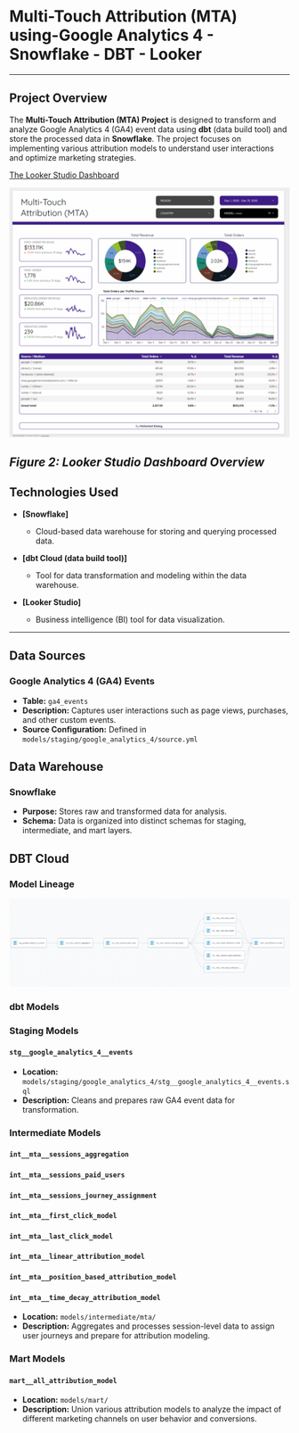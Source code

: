 # Multi-Touch Attribution (MTA) using-Google Analytics 4 - Snowflake - DBT - Looker

---

## Project Overview

The **Multi-Touch Attribution (MTA) Project** is designed to transform and analyze Google Analytics 4 (GA4) event data using **dbt** (data build tool) and store the processed data in **Snowflake**. The project focuses on implementing various attribution models to understand user interactions and optimize marketing strategies.

[The Looker Studio Dashboard](https://lookerstudio.google.com/reporting/62c5e01b-e913-4775-896a-4bbc5402c435)

![Looker Studio Dashboard](./images/looker_studio_dashboard.png)

*Figure 2: Looker Studio Dashboard Overview*
---


## Technologies Used

- **[Snowflake]**
  - Cloud-based data warehouse for storing and querying processed data.

- **[dbt Cloud (data build tool)]**
  - Tool for data transformation and modeling within the data warehouse.

- **[Looker Studio]**
  - Business intelligence (BI) tool for data visualization.
  
---


## Data Sources

### Google Analytics 4 (GA4) Events

- **Table:** `ga4_events`
- **Description:** Captures user interactions such as page views, purchases, and other custom events.
- **Source Configuration:** Defined in `models/staging/google_analytics_4/source.yml`

## Data Warehouse

### Snowflake

- **Purpose:** Stores raw and transformed data for analysis.
- **Schema:** Data is organized into distinct schemas for staging, intermediate, and mart layers.

## DBT Cloud

### Model Lineage

![Model Lineage](./images/model_lineage.png)

### dbt Models

### Staging Models

#### `stg__google_analytics_4__events`

- **Location:** `models/staging/google_analytics_4/stg__google_analytics_4__events.sql`
- **Description:** Cleans and prepares raw GA4 event data for transformation.

### Intermediate Models

#### `int__mta__sessions_aggregation`

#### `int__mta__sessions_paid_users`

#### `int__mta__sessions_journey_assignment`

#### `int__mta__first_click_model`

#### `int__mta__last_click_model`

#### `int__mta__linear_attribution_model`

#### `int__mta__position_based_attribution_model`

#### `int__mta__time_decay_attribution_model`

- **Location:** `models/intermediate/mta/`
- **Description:** Aggregates and processes session-level data to assign user journeys and prepare for attribution modeling.

### Mart Models

#### `mart__all_attribution_model`

- **Location:** `models/mart/`
- **Description:** Union various attribution models to analyze the impact of different marketing channels on user behavior and conversions.

